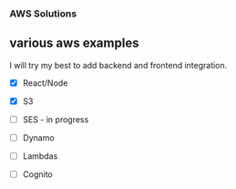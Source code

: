 ### AWS Solutions
various aws examples
--------------------
I will try my best to add backend and frontend integration. 
- [X] React/Node


- [X] S3 
- [ ] SES - in progress
- [ ] Dynamo
- [ ] Lambdas
- [ ] Cognito
